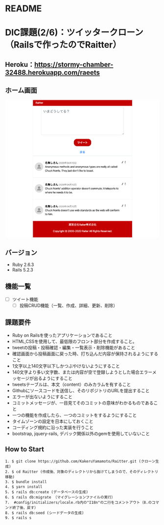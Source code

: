 # README

# DIC課題(2/6)：ツイッタークローン（Railsで作ったのでRaitter）
## Heroku：https://stormy-chamber-32488.herokuapp.com/raeets

## ホーム画面
<img src="/db/fixtures/Raitterホーム.png" width="650px">

## バージョン
- Ruby 2.6.3
- Rails 5.2.3

## 機能一覧
- [ ] ツイート機能
  - [ ] 投稿CRUD機能（一覧、作成、詳細、更新、削除）

## 課題要件
  - Ruby on Railsを使ったアプリケーションであること  
  - HTML,CSSを使用して、最低限のフロント部分を作成すること。  
  - tweetの投稿・投稿確認・編集・一覧表示・削除機能があること
  - 確認画面から投稿画面に戻った時、打ち込んだ内容が保持されるようにすること  
  - 1文字以上140文字以下しかつぶやけないようにすること  
  - 140文字より多い文字数、または内容が空で登録しようとした場合エラーメッセージが出るようにすること  
  - tweetsテーブルは、本文（content）のみカラムを有すること
  - Githubにソースコードを送信し、そのリポジトリのURLを提出すること  
  - エラーが出ないようにすること
  - コミットメッセージが、一目見てそのコミットの意味がわかるものであること
  - 一つの機能を作成したら、一つのコミットをするようにすること
  - タイムゾーンの設定を日本にしておくこと
  - コーディング規約に沿った実装を行うこと
  - bootstrap, jquery-rails, デバック関係以外のgemを使用していないこと

## How to Start

```
1. $ git clone https://github.com/KakeruYamamoto/Raitter.git (クローン生成)
2. $ cd Raitter (作成後、対象のディレクトリから抜けてしまうので、そのディレクトリ移動)
3. $ bundle install
4. $ yarn install
5. $ rails db:create (データベースの生成)
6. $ rails db:migrate （マイグレーションファイルの実行）
7.  #config/initializers/locale.rb内の"I18n"の二行をコメントアウト（8.のコマンド終了後、戻す）
8. $ rails db:seed (シードデータの生成)
9. $ rails s  
```
